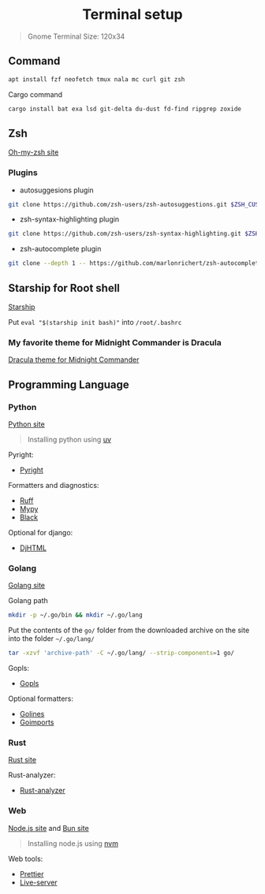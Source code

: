 <h1 align="center">Terminal setup</h1>

> Gnome Terminal Size: 120x34

## Command

```bash
apt install fzf neofetch tmux nala mc curl git zsh
```

Cargo command

```bash
cargo install bat exa lsd git-delta du-dust fd-find ripgrep zoxide
```

## Zsh

[Oh-my-zsh site](https://ohmyz.sh/)

### Plugins

- autosuggesions plugin

```bash
git clone https://github.com/zsh-users/zsh-autosuggestions.git $ZSH_CUSTOM/plugins/zsh-autosuggestions
```

- zsh-syntax-highlighting plugin

```bash
git clone https://github.com/zsh-users/zsh-syntax-highlighting.git $ZSH_CUSTOM/plugins/zsh-syntax-highlighting
```

- zsh-autocomplete plugin

```bash
git clone --depth 1 -- https://github.com/marlonrichert/zsh-autocomplete.git $ZSH_CUSTOM/plugins/zsh-autocomplete
```

## Starship for Root shell
[Starship](https://starship.rs/)

Put `eval "$(starship init bash)"` into `/root/.bashrc`

### My favorite theme for Midnight Commander is Dracula
[Dracula theme for Midnight Commander](https://draculatheme.com/midnight-commander)

## Programming Language

### Python
[Python site](https://www.python.org/)

> Installing python using [uv](https://docs.astral.sh/uv/)

Pyright:
- [Pyright](https://microsoft.github.io/pyright/#/)

Formatters and diagnostics:
- [Ruff](https://github.com/astral-sh/ruff)
- [Mypy](https://github.com/python/mypy)
- [Black](https://github.com/psf/black)

Optional for django:
- [DjHTML](https://github.com/rtts/djhtml)

### Golang
[Golang site](https://go.dev/)

Golang path

```bash
mkdir -p ~/.go/bin && mkdir ~/.go/lang
```

Put the contents of the `go/` folder from the downloaded archive on the site into the folder `~/.go/lang/`

```bash
tar -xzvf 'archive-path' -C ~/.go/lang/ --strip-components=1 go/
```

Gopls:
- [Gopls](https://pkg.go.dev/golang.org/x/tools/gopls)

Optional formatters:
- [Golines](https://pkg.go.dev/github.com/wrype/golines)
- [Goimports](https://pkg.go.dev/golang.org/x/tools/cmd/goimports)

### Rust
[Rust site](https://www.rust-lang.org/)

Rust-analyzer:
- [Rust-analyzer](https://rust-analyzer.github.io/)

### Web
[Node.js site](https://nodejs.org/en) and [Bun site](https://bun.sh/)

> Installing node.js using [nvm](https://github.com/nvm-sh/nvm)

Web tools:
- [Prettier](https://prettier.io/)
- [Live-server](https://www.npmjs.com/package/live-server)
